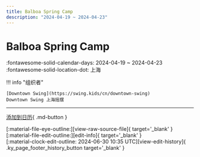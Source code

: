 ```yaml
---
title: Balboa Spring Camp
description: "2024-04-19 ~ 2024-04-23"
---
```


# Balboa Spring Camp 

:fontawesome-solid-calendar-days: 2024-04-19 ~ 2024-04-23  
:fontawesome-solid-location-dot: 上海  

!!! info "组织者"

    [Downtown Swing](https://swing.kids/cn/downtown-swing)  
    Downtown Swing 上海摇摆  

---

[添加到日历](https://swing.news/ics/zh-Hans/2024/cn/balboa-spring-camp-2024.ics){ .md-button }

<div class="ky_page_footer" markdown>
<div class="ky_page_footer_trailing" markdown="span">
[:material-file-eye-outline:][view-raw-source-file]{ target='_blank' }
[:material-file-edit-outline:][edit-info]{ target='_blank' }
</div>
<div class="ky_page_footer_leading" markdown="span">
[:material-clock-edit-outline: 2024-06-30 10:35 UTC][view-edit-history]{ .ky_page_footer_history_button target='_blank' }
</div>
</div>

[view-raw-source-file]: https://github.com/swingdance/events/blob/main/2024/cn/balboa-spring-camp-2024.json "查看原始源文件"
[edit-info]: https://github.com/swingdance/events/issues/new?assignees=&labels=update+event&projects=&template=03-update_entity.yml&title=%5B2024%2Fcn%5D%20Balboa%20Spring%20Camp&region=cn&year=2024&id=balboa-spring-camp-2024&name=Balboa%20Spring%20Camp&org_id=downtown-swing "编辑信息"

[view-edit-history]: https://github.com/swingdance/events/commits/main/2024/cn/balboa-spring-camp-2024.json "查看编辑历史"
